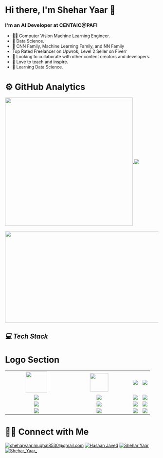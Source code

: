 # Hi there, I'm Shehar Yaar 👋

### I'm an AI Developer at CENTAIC@PAF!

* 👨‍💻 Computer Vision Machine Learning Engineer.
* 🌱 Data Science.
* 🤖 CNN Family, Machine Learning Family, and NN Family
* Top Rated Freelancer on Upwrok, Level 2 Seller on Fiverr
* 👯 Looking to collaborate with other content creators and developers.
* 📢 Love to teach and inspire.
* 🔭 Learning Data Science.


# ⚙️ GitHub Analytics


<a href="https://github.com/SHEHARYAAR-coder">
  <img align="Center" width="420" src="https://github-readme-stats.vercel.app/api?username=SHEHARYAAR-coder&show_icons=true&theme=algolia" />
</a>

<a href="https://github.com/SHEHARYAAR-coder">
  <img align="Center" src="https://github-readme-stats.vercel.app/api/top-langs/?username=SHEHARYAAR-coder&layout=compact&theme=algolia&langs_count=10&https://github.com/anuraghazra/github-readme-stats" />
</a>

<br>
</br>

<a href="https://github.com/SHEHARYAAR-coder">
  <img height="300" width="780" align="Center" src="https://github-readme-streak-stats.herokuapp.com/?user=SHEHARYAAR-coder&theme=algolia&https://github.com/DenverCoder1/github-readme-streak-stats" />
</a>

<h2><i>💻 Tech Stack</i></h2>

# Logo Section
<table width="100">
  <tr>
      <td align='center' width="190">
          <img src="https://upload.wikimedia.org/wikipedia/commons/3/31/Python-logo.png" width="70">
      </td>
      <td align='center' width="190">
          <img src="https://github.com/abranhe/programming-languages-logos/blob/master/src/javascript/javascript.svg" width="60">
      </td>
      <td align='center'>
          <img src="https://i.pinimg.com/originals/f0/db/f5/f0dbf54f437965521e9aa5d6da2cf6c6.png">
      </td>
           <td align='center'>
          <img src="https://www.wi6labs.com/wp-content/uploads/2019/12/Machine-learning-logo-1.png">
      </td>
      
  </tr>
  <tr>
      <td align='center' width="190">
          <img src="https://miro.medium.com/v2/resize:fit:1200/1*HMCIHPssGii0Zk1CfLTrVA.png">
      </td>
      <td align='center' width="190">
          <img src="https://miro.medium.com/v2/resize:fit:828/format:webp/1*4br4WmxNo0jkcsY796jGDQ.jpeg">
      </td>
        <td align='center'>
          <img src="https://www.pngitem.com/pimgs/m/32-324790_keras-python-hd-png-download.png">
      </td>
        <td align='center'>
          <img src="https://upload.wikimedia.org/wikipedia/commons/thumb/0/05/Scikit_learn_logo_small.svg/2560px-Scikit_learn_logo_small.svg.png">
      </td>
  </tr>
  <tr>
      <td align='center'>
          <img src="https://upload.wikimedia.org/wikipedia/commons/thumb/3/31/NumPy_logo_2020.svg/1280px-NumPy_logo_2020.svg.png">
      </td>
        <td align='center'>
          <img src="https://miro.medium.com/v2/resize:fit:860/1*Zg5iaVHIYyrS6oBmBRFmSw.png" >
        </td>
        <td align='center'>
          <img src="https://asset.brandfetch.io/idbyoKq4tZ/id0B3_53hD.png">
      </td>
      <td align='center'>
          <img src="https://editor.analyticsvidhya.com/uploads/94839seaborn.PNG" >
      </td>
  </tr>
   <tr>
      <td align='center'>
          <img src="https://res-academy.cache.wpscdn.com/images/seo_posts/20230922/ffd9956cc0e32627ee12f3ae7016c64b.png">
      </td>
        <td align='center'>
          <img src="https://cdn.pixabay.com/photo/2017/08/05/11/16/logo-2582747_1280.png" >
        </td>
        <td align='center'>
          <img src="https://miro.medium.com/v2/resize:fit:600/1*W02WEmR0_JeJXfLWN2zHwQ.png">
      </td>
      <td align='center'>
          <img src="https://miro.medium.com/v2/resize:fit:438/1*0G5zu7CnXdMT9pGbYUTQLQ.png" >
      </td>
  </tr>
</table>

# 🤝🏻 Connect with Me

<a href="mailto:sheharyaar.mughal8530@gmail.com">![sheharyaar.mughal8530@gmail.com](https://img.shields.io/badge/Gmail-D14836?style=for-the-badge&logo=gmail&logoColor=white)</a>
<a href="[https://www.linkedin.com/in/hassan-javed-4b9930168](https://www.linkedin.com/in/shehar-yaar/)">![Hasaan Javed](https://img.shields.io/badge/LinkedIn-0077B5?style=for-the-badge&logo=linkedin&logoColor=white)</a>
<a href="https://www.facebook.com/sheharyaar.mughal">![Shehar Yaar](https://img.shields.io/badge/Facebook-1877F2?style=for-the-badge&logo=facebook&logoColor=white)</a>
<a href="https://www.instagram.com/shehar_yaar_/">![Shehar_Yaar_](https://img.shields.io/badge/Instagram-E4405F?style=for-the-badge&logo=instagram&logoColor=white)</a>
